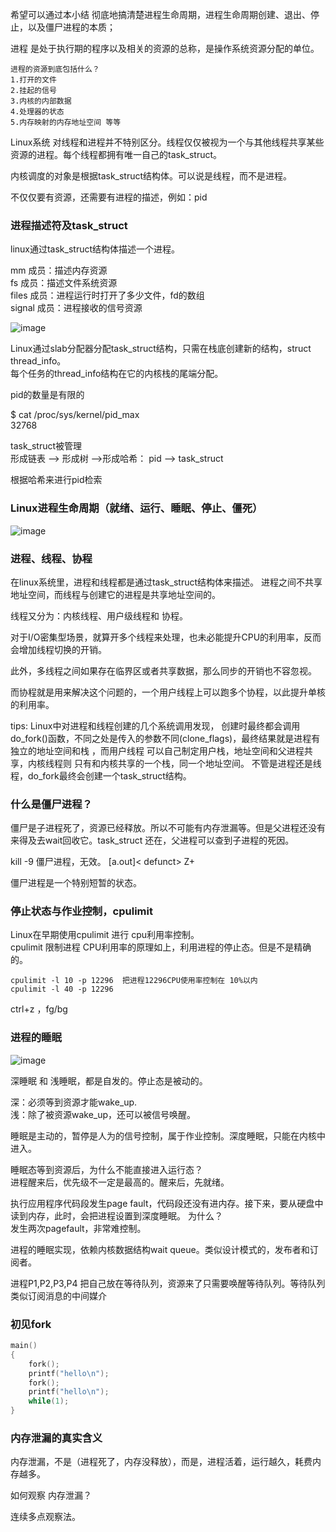 希望可以通过本小结 彻底地搞清楚进程生命周期，进程生命周期创建、退出、停止，以及僵尸进程的本质；

进程 是处于执行期的程序以及相关的资源的总称，是操作系统资源分配的单位。

```
进程的资源到底包括什么？
1.打开的文件
2.挂起的信号
3.内核的内部数据
4.处理器的状态
5.内存映射的内存地址空间 等等
```

Linux系统 对线程和进程并不特别区分。线程仅仅被视为一个与其他线程共享某些资源的进程。每个线程都拥有唯一自己的task_struct。

内核调度的对象是根据task_struct结构体。可以说是线程，而不是进程。

不仅仅要有资源，还需要有进程的描述，例如：pid

### 进程描述符及task_struct
linux通过task_struct结构体描述一个进程。

mm 成员：描述内存资源<br>
fs 成员：描述文件系统资源<br>
files 成员：进程运行时打开了多少文件，fd的数组<br>
signal 成员：进程接收的信号资源<br>

![image](https://user-images.githubusercontent.com/87457873/127093984-949e7c2a-e29b-495f-a88d-437b84008205.png)

Linux通过slab分配器分配task_struct结构，只需在栈底创建新的结构，struct thread_info。<br>
每个任务的thread_info结构在它的内核栈的尾端分配。

pid的数量是有限的

$ cat /proc/sys/kernel/pid_max<br>
32768

task_struct被管理<br>
形成链表 --> 形成树 -->形成哈希： pid --> task_struct

根据哈希来进行pid检索

### Linux进程生命周期（就绪、运行、睡眠、停止、僵死）

![image](https://user-images.githubusercontent.com/87457873/127094076-2093a68c-5ce5-408b-a43c-d1f27705073f.png)

### 进程、线程、协程
在linux系统里，进程和线程都是通过task_struct结构体来描述。
进程之间不共享地址空间，而线程与创建它的进程是共享地址空间的。

线程又分为：内核线程、用户级线程和 协程。

对于I/O密集型场景，就算开多个线程来处理，也未必能提升CPU的利用率，反而会增加线程切换的开销。

此外，多线程之间如果存在临界区或者共享数据，那么同步的开销也不容忽视。

而协程就是用来解决这个问题的，一个用户线程上可以跑多个协程，以此提升单核的利用率。

tips: Linux中对进程和线程创建的几个系统调用发现， 创建时最终都会调用do_fork()函数，不同之处是传入的参数不同(clone_flags)，最终结果就是进程有独立的地址空间和栈 ，而用户线程 可以自己制定用户栈，地址空间和父进程共享，内核线程则 只有和内核共享的一个栈，同一个地址空间。 不管是进程还是线程，do_fork最终会创建一个task_struct结构。

### 什么是僵尸进程？
僵尸是子进程死了，资源已经释放。所以不可能有内存泄漏等。但是父进程还没有来得及去wait回收它。task_struct 还在，父进程可以查到子进程的死因。

kill -9 僵尸进程，无效。 [a.out]< defunct> Z+

僵尸进程是一个特别短暂的状态。

### 停止状态与作业控制，cpulimit

Linux在早期使用cpulimit 进行 cpu利用率控制。<br>
cpulimit 限制进程 CPU利用率的原理如上，利用进程的停止态。但是不是精确的。<br>
```
cpulimit -l 10 -p 12296  把进程12296CPU使用率控制在 10%以内
cpulimit -l 40 -p 12296
```
ctrl+z ，fg/bg

### 进程的睡眠

![image](https://user-images.githubusercontent.com/87457873/127094157-01f55c77-f53b-4b59-97b8-7f69347227c2.png)

深睡眠 和 浅睡眠，都是自发的。停止态是被动的。

深：必须等到资源才能wake_up.<br>
浅：除了被资源wake_up，还可以被信号唤醒。

睡眠是主动的，暂停是人为的信号控制，属于作业控制。深度睡眠，只能在内核中进入。

睡眠态等到资源后，为什么不能直接进入运行态？<br>
进程醒来后，优先级不一定是最高的。醒来后，先就绪。

执行应用程序代码段发生page fault，代码段还没有进内存。接下来，要从硬盘中读到内存，此时，会把进程设置到深度睡眠。
为什么？<br>
发生两次pagefault，非常难控制。

进程的睡眠实现，依赖内核数据结构wait queue。类似设计模式的，发布者和订阅者。

进程P1,P2,P3,P4 把自己放在等待队列，资源来了只需要唤醒等待队列。等待队列类似订阅消息的中间媒介

### 初见fork

```c
main()
{
	fork();
    printf("hello\n");
    fork();
    printf("hello\n");
    while(1);
}
```
### 内存泄漏的真实含义
内存泄漏，不是（进程死了，内存没释放），而是，进程活着，运行越久，耗费内存越多。

如何观察 内存泄漏？

连续多点观察法。







